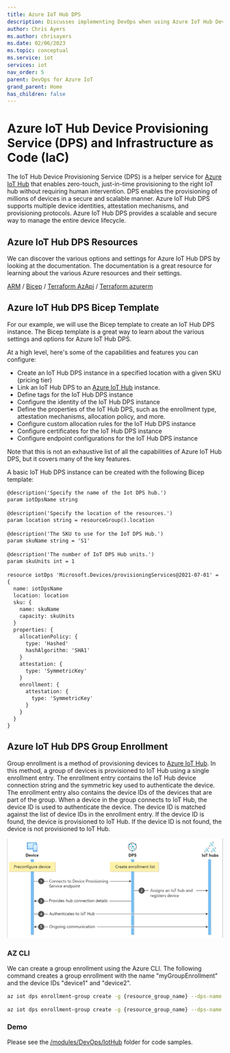 ```yaml
---
title: Azure IoT Hub DPS
description: Discusses implementing DevOps when using Azure IoT Hub Device Provisioning Service (DPS).
author: Chris Ayers
ms.author: chrisayers
ms.date: 02/06/2023
ms.topic: conceptual
ms.service: iot
services: iot
nav_order: 5
parent: DevOps for Azure IoT
grand_parent: Home
has_children: false
---
```


# Azure IoT Hub Device Provisioning Service (DPS) and Infrastructure as Code (IaC)

The IoT Hub Device Provisioning Service (DPS) is a helper service for [Azure IoT Hub](./azure-iot-hub.md) that enables zero-touch, just-in-time provisioning to the right IoT hub without requiring human intervention. DPS enables the provisioning of millions of devices in a secure and scalable manner. Azure IoT Hub DPS supports multiple device identities, attestation mechanisms, and provisioning protocols. Azure IoT Hub DPS provides a scalable and secure way to manage the entire device lifecycle.

## Azure IoT Hub DPS Resources
We can discover the various options and settings for Azure IoT Hub DPS by looking at the documentation. The documentation is a great resource for learning about the various Azure resources and their settings.

[ARM](https://learn.microsoft.com/en-us/azure/templates/microsoft.devices/provisioningservices?pivots=deployment-language-arm-template) / [Bicep](https://learn.microsoft.com/en-us/azure/templates/microsoft.devices/provisioningservices?pivots=deployment-language-bicep) / [Terraform AzApi](https://learn.microsoft.com/en-us/azure/templates/microsoft.devices/provisioningservices?pivots=deployment-language-terraform) / [Terraform azurerm](https://registry.terraform.io/providers/hashicorp/azurerm/latest/docs/resources/iothub_dps)

## Azure IoT Hub DPS Bicep Template
For our example, we will use the Bicep template to create an IoT Hub DPS instance. The Bicep template is a great way to learn about the various settings and options for Azure IoT Hub DPS.

At a high level, here's some of the capabilities and features you can configure:

- Create an IoT Hub DPS instance in a specified location with a given SKU (pricing tier)
- Link an IoT Hub DPS to an [Azure IoT Hub](./azure-iot-hub.md) instance.
- Define tags for the IoT Hub DPS instance
- Configure the identity of the IoT Hub DPS instance
- Define the properties of the IoT Hub DPS, such as the enrollment type, attestation mechanisms, allocation policy, and more.
- Configure custom allocation rules for the IoT Hub DPS instance
- Configure certificates for the IoT Hub DPS instance
- Configure endpoint configurations for the IoT Hub DPS instance

Note that this is not an exhaustive list of all the capabilities of Azure IoT Hub DPS, but it covers many of the key features.

A basic IoT Hub DPS instance can be created with the following Bicep template:

```bicep
@description('Specify the name of the Iot DPS hub.')
param iotDpsName string

@description('Specify the location of the resources.')
param location string = resourceGroup().location

@description('The SKU to use for the IoT DPS Hub.')
param skuName string = 'S1'

@description('The number of IoT DPS Hub units.')
param skuUnits int = 1

resource iotDps 'Microsoft.Devices/provisioningServices@2021-07-01' = {
  name: iotDpsName
  location: location
  sku: {
    name: skuName
    capacity: skuUnits
  }
  properties: {
    allocationPolicy: {
      type: 'Hashed'
      hashAlgorithm: 'SHA1'
    }
    attestation: {
      type: 'SymmetricKey'
    }
    enrollment: {
      attestation: {
        type: 'SymmetricKey'
      }
    }
  }
}
```

## Azure IoT Hub DPS Group Enrollment

Group enrollment is a method of provisioning devices to [Azure IoT Hub](./azure-iot-hub.md). In this method, a group of devices is provisioned to IoT Hub using a single enrollment entry. The enrollment entry contains the IoT Hub device connection string and the symmetric key used to authenticate the device. The enrollment entry also contains the device IDs of the devices that are part of the group. When a device in the group connects to IoT Hub, the device ID is used to authenticate the device. The device ID is matched against the list of device IDs in the enrollment entry. If the device ID is found, the device is provisioned to IoT Hub. If the device ID is not found, the device is not provisioned to IoT Hub.

![](media/dps-provisioning-flow.png)

### AZ CLI

We can create a group enrollment using the Azure CLI. The following command creates a group enrollment with the name "myGroupEnrollment" and the device IDs "device1" and "device2".

```bash
az iot dps enrollment-group create -g {resource_group_name} --dps-name {dps_name} --enrollment-id {enrollment_id} --certificate-path /certificates/Certificate.pem
```

```bash
az iot dps enrollment-group create -g {resource_group_name} --dps-name {dps_name} --enrollment-id {enrollment_id} --certificate-path /certificates/Certificate.pem --provisioning-status enabled --initial-twin-properties "{'location':{'region':'US'}}" --initial-twin-tags "{'version_dps':'1'}"
```


### Demo
Please see the [/modules/DevOps/IotHub](https://github.com/Azure/IoTTrainingPack/tree/main/modules/DevOps/IoTHub-DPS) folder for code samples.
